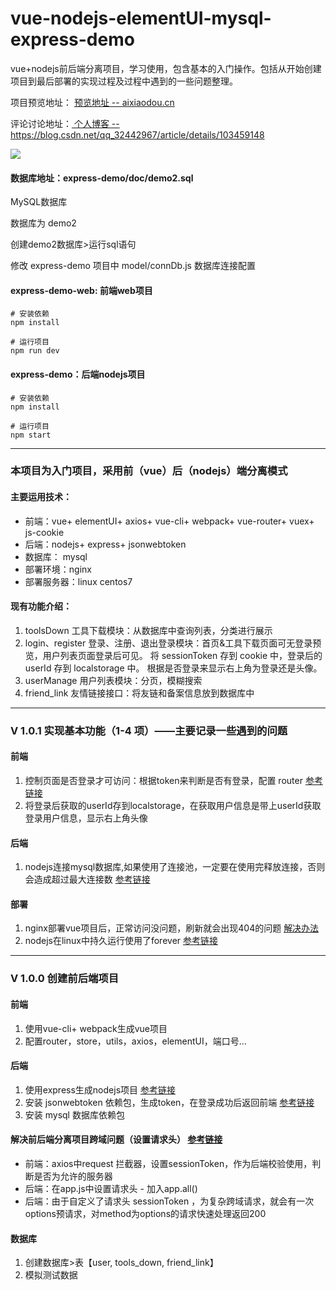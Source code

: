 # vue-nodejs-elementUI-mysql-express-demo
vue+nodejs前后端分离项目，学习使用，包含基本的入门操作。包括从开始创建项目到最后部署的实现过程及过程中遇到的一些问题整理。

项目预览地址： [预览地址 -- aixiaodou.cn](http://www.aixiaodou.cn:8080)

评论讨论地址：[ 个人博客 -- https://blog.csdn.net/qq_32442967/article/details/103459148 ]( https://blog.csdn.net/qq_32442967/article/details/103459148 )

![](https://cdn.jsdelivr.net/gh/zshuai34/cdnImg/images/anodejs.gif)



#### 数据库地址：express-demo/doc/demo2.sql

MySQL数据库

数据库为 demo2

创建demo2数据库>运行sql语句

修改 express-demo 项目中 model/connDb.js 数据库连接配置

#### express-demo-web: 前端web项目

```shell
# 安装依赖
npm install

# 运行项目
npm run dev
```



#### express-demo：后端nodejs项目

```shell
# 安装依赖
npm install

# 运行项目
npm start
```



<hr>

### 本项目为入门项目，采用前（vue）后（nodejs）端分离模式

#### 主要运用技术：

- 前端：vue+ elementUI+ axios+ vue-cli+ webpack+ vue-router+ vuex+ js-cookie
- 后端：nodejs+ express+ jsonwebtoken
- 数据库： mysql
- 部署环境：nginx
- 部署服务器：linux centos7

#### 现有功能介绍：

1. toolsDown 工具下载模块：从数据库中查询列表，分类进行展示
2. login、register 登录、注册、退出登录模块：首页&工具下载页面可无登录预览，用户列表页面登录后可见。
   将 sessionToken 存到 cookie 中，登录后的 userId 存到 localstorage 中。
   根据是否登录来显示右上角为登录还是头像。
3. userManage 用户列表模块：分页，模糊搜索
4. friend_link 友情链接接口：将友链和备案信息放到数据库中



<hr>



### V 1.0.1 实现基本功能（1-4 项）——主要记录一些遇到的问题

#### 前端

1. 控制页面是否登录才可访问：根据token来判断是否有登录，配置 router [参考链接](https://blog.csdn.net/qq_32442967/article/details/103312317)
2. 将登录后获取的userId存到localstorage，在获取用户信息是带上userId获取登录用户信息，显示右上角头像

#### 后端

1. nodejs连接mysql数据库,如果使用了连接池，一定要在使用完释放连接，否则会造成超过最大连接数 [参考链接](https://blog.csdn.net/qq_32442967/article/details/103349601/)

#### 部署

1. nginx部署vue项目后，正常访问没问题，刷新就会出现404的问题 [解决办法](https://blog.csdn.net/qq_32442967/article/details/103389376)
2. nodejs在linux中持久运行使用了forever [参考链接](https://blog.csdn.net/qq_32442967/article/details/103390306)



<hr>



### V 1.0.0 创建前后端项目

#### 前端

1. 使用vue-cli+ webpack生成vue项目
2. 配置router，store，utils，axios，elementUI，端口号...

#### 后端

1. 使用express生成nodejs项目 [参考链接](http://www.expressjs.com.cn/)
2. 安装 jsonwebtoken 依赖包，生成token，在登录成功后返回前端 [参考链接](https://blog.csdn.net/qq_32442967/article/details/103316307)
3. 安装 mysql 数据库依赖包

#### 解决前后端分离项目跨域问题（设置请求头） [参考链接](https://blog.csdn.net/qq_32442967/article/details/103344373)

- 前端：axios中request 拦截器，设置sessionToken，作为后端校验使用，判断是否为允许的服务器
- 后端：在app.js中设置请求头 - 加入app.all()
- 后端：由于自定义了请求头 sessionToken ，为复杂跨域请求，就会有一次options预请求，对method为options的请求快速处理返回200

#### 数据库

1. 创建数据库>表【user, tools_down, friend_link】
2. 模拟测试数据